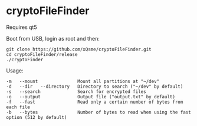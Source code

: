 # cryptoFileFinder

Requires qt5

Boot from USB, login as root and then:

```
git clone https://github.com/xQsme/cryptoFileFinder.git
cd cryptoFileFinder/release
./cryptoFinder
```

Usage:
```
-m   --mount               Mount all partitions at "~/dev"
-d   --dir   --directory   Directory to search ("~/dev" by default)
-s   --search              Search for encrypted files
-o   --output              Output file ("output.txt" by default)
-f   --fast                Read only a certain number of bytes from each file
-b   --bytes               Number of bytes to read when using the fast option (512 by default)
```